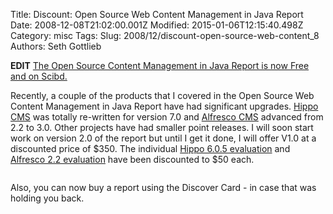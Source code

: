 Title: Discount: Open Source Web Content Management in Java Report
Date: 2008-12-08T21:02:00.001Z
Modified: 2015-01-06T12:15:40.498Z
Category: misc
Tags: 
Slug: 2008/12/discount-open-source-web-content_8
Authors: Seth Gottlieb

__EDIT__ [The Open Source Content Management in Java Report is now Free and on Scibd.](http://www.scribd.com/doc/77090148/Open-Source-Web-Content-Management-in-Java)  
  
Recently, a couple of the products that I covered in the Open Source Web Content Management in Java Report have had significant upgrades.  [Hippo CMS](http://www.hippocms.org) was totally re-written for version 7.0 and [Alfresco CMS](http://www.alfresco.com) advanced from 2.2 to 3.0.  Other projects have had smaller point releases.  I will soon start work on version 2.0 of the report but until I get it done, I will offer V1.0 at a discounted price of $350.  The individual [Hippo 6.0.5 evaluation](http://www.contenthere.net/products-page/reports/open-source-web-content-management-in-hippo) and [Alfresco 2.2 evaluation](http://www.contenthere.net/products-page/reports/open-source-content-management-in-alfresco) have been discounted to $50 each.  

<img alt="" class="floatRight" src="https://s3.amazonaws.com/media.contenthere.net/blgimages/jwcmcoversmall.png"/>

  
  
Also, you can now buy a report using the Discover Card - in case that was holding you back.
